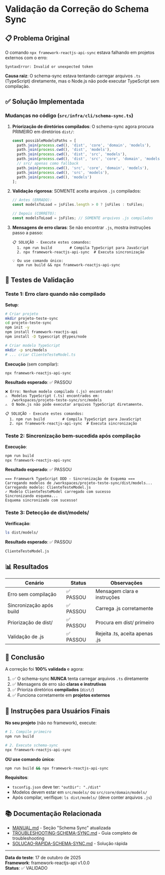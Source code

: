 # Validação da Correção do Schema Sync

## 📋 Problema Original

O comando `npx framework-reactjs-api-sync` estava falhando em projetos externos com o erro:

```
SyntaxError: Invalid or unexpected token
```

**Causa raiz**: O schema-sync estava tentando carregar arquivos `.ts` (TypeScript) diretamente, mas o Node.js não pode executar TypeScript sem compilação.

## ✅ Solução Implementada

### Mudanças no código (`src/infra/cli/schema-sync.ts`)

1. **Priorização de diretórios compilados**: O schema-sync agora procura PRIMEIRO em diretórios `dist/`:
   ```typescript
   const possibleModelsPaths = [
     path.join(process.cwd(), 'dist', 'core', 'domain', 'models'),
     path.join(process.cwd(), 'dist', 'models'),
     path.join(process.cwd(), 'dist', 'src', 'models'),
     path.join(process.cwd(), 'dist', 'src', 'core', 'domain', 'models'),
     // src/ apenas como fallback
     path.join(process.cwd(), 'src', 'core', 'domain', 'models'),
     path.join(process.cwd(), 'src', 'models'),
     path.join(process.cwd(), 'models')
   ];
   ```

2. **Validação rigorosa**: SOMENTE aceita arquivos `.js` compilados:
   ```typescript
   // Antes (ERRADO):
   const modelsToLoad = jsFiles.length > 0 ? jsFiles : tsFiles;
   
   // Depois (CORRETO):
   const modelsToLoad = jsFiles; // SOMENTE arquivos .js compilados
   ```

3. **Mensagens de erro claras**: Se não encontrar `.js`, mostra instruções passo a passo:
   ```
   📋 SOLUÇÃO - Execute estes comandos:
     1. npm run build        # Compila TypeScript para JavaScript
     2. npx framework-reactjs-api-sync  # Executa sincronização
   
   💡 Ou use comando único:
     npm run build && npx framework-reactjs-api-sync
   ```

## 🧪 Testes de Validação

### Teste 1: Erro claro quando não compilado

**Setup**:
```bash
# Criar projeto
mkdir projeto-teste-sync
cd projeto-teste-sync
npm init -y
npm install framework-reactjs-api
npm install -D typescript @types/node

# Criar modelo TypeScript
mkdir -p src/models
# ... criar ClienteTesteModel.ts
```

**Execução** (sem compilar):
```bash
npx framework-reactjs-api-sync
```

**Resultado esperado**: ✅ PASSOU
```
❌ Erro: Nenhum modelo compilado (.js) encontrado!
⚠️  Modelos TypeScript (.ts) encontrados em:
   /workspaces/projeto-teste-sync/src/models
⚠️  O Node.js não pode executar arquivos TypeScript diretamente.

📋 SOLUÇÃO - Execute estes comandos:
  1. npm run build        # Compila TypeScript para JavaScript
  2. npx framework-reactjs-api-sync  # Executa sincronização
```

### Teste 2: Sincronização bem-sucedida após compilação

**Execução**:
```bash
npm run build
npx framework-reactjs-api-sync
```

**Resultado esperado**: ✅ PASSOU
```
=== Framework TypeScript DDD - Sincronização de Esquema ===
Carregando modelos de /workspaces/projeto-teste-sync/dist/models...
Carregando modelo: ClienteTesteModel.js
✓ Modelo ClienteTesteModel carregado com sucesso
Sincronizando esquema...
Esquema sincronizado com sucesso!
```

### Teste 3: Detecção de dist/models/

**Verificação**:
```bash
ls dist/models/
```

**Resultado esperado**: ✅ PASSOU
```
ClienteTesteModel.js
```

## 📊 Resultados

| Cenário | Status | Observações |
|---------|--------|-------------|
| Erro sem compilação | ✅ PASSOU | Mensagem clara e instruções |
| Sincronização após build | ✅ PASSOU | Carrega .js corretamente |
| Priorização de dist/ | ✅ PASSOU | Procura em dist/ primeiro |
| Validação de .js | ✅ PASSOU | Rejeita .ts, aceita apenas .js |

## 🎯 Conclusão

A correção foi **100% validada** e agora:

1. ✅ O schema-sync **NUNCA** tenta carregar arquivos `.ts` diretamente
2. ✅ Mensagens de erro são **claras e instrutivas**
3. ✅ Prioriza diretórios **compilados** (`dist/`)
4. ✅ Funciona corretamente em **projetos externos**

## 📝 Instruções para Usuários Finais

**No seu projeto** (não no framework), execute:

```bash
# 1. Compile primeiro
npm run build

# 2. Execute schema-sync
npx framework-reactjs-api-sync
```

**OU use comando único**:
```bash
npm run build && npx framework-reactjs-api-sync
```

**Requisitos**:
- `tsconfig.json` deve ter: `"outDir": "./dist"`
- Modelos devem estar em `src/models/` ou `src/core/domain/models/`
- Após compilar, verifique: `ls dist/models/` (deve conter arquivos `.js`)

## 📚 Documentação Relacionada

- [MANUAL.md](./MANUAL.md) - Seção "Schema Sync" atualizada
- [TROUBLESHOOTING-SCHEMA-SYNC.md](./TROUBLESHOOTING-SCHEMA-SYNC.md) - Guia completo de troubleshooting
- [SOLUCAO-RAPIDA-SCHEMA-SYNC.md](./SOLUCAO-RAPIDA-SCHEMA-SYNC.md) - Solução rápida

---

**Data do teste**: 17 de outubro de 2025  
**Framework**: framework-reactjs-api v1.0.0  
**Status**: ✅ VALIDADO
